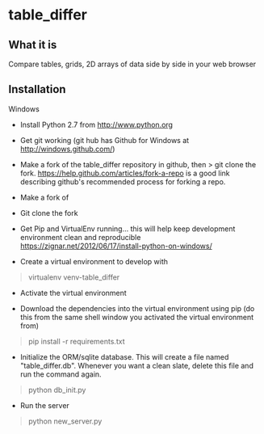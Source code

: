 table_differ
============

What it is
----------
Compare tables, grids, 2D arrays of data side by side in your web browser

Installation
------------
Windows

* Install Python 2.7 from http://www.python.org

* Get git working (git hub has Github for Windows at http://windows.github.com/)

* Make a fork of the table_differ repository in github, then > git clone the fork.
<https://help.github.com/articles/fork-a-repo> is a good link describing github's recommended process for forking
a repo.

* Make a fork of

* Git clone the fork

* Get Pip and VirtualEnv running... this will help keep development environment clean and reproducible
https://zignar.net/2012/06/17/install-python-on-windows/

* Create a virtual environment to develop with
> virtualenv venv-table_differ

* Activate the virtual environment

* Download the dependencies into the virtual environment using pip (do this from the same shell window
you activated the virtual environment from)
> pip install -r requirements.txt

* Initialize the ORM/sqlite database. This will create a file named "table_differ.db". Whenever you want a clean slate,
delete this file and run the command again.
> python db_init.py

* Run the server
> python new_server.py